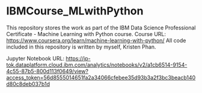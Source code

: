 # IBMCourse_MLwithPython
This repository stores the work as part of the IBM Data Science Professional Certificate - Machine Learning with Python course. Course URL: https://www.coursera.org/learn/machine-learning-with-python/
All code included in this repository is written by myself, Kristen Phan.

Jupyter Notebook URL: https://jp-tok.dataplatform.cloud.ibm.com/analytics/notebooks/v2/a1cb6514-9154-4c55-87b5-800d113f0649/view?access_token=56d8555014651fa2a34066cfebee35d93b3a2f3bc3beacb140d80c8deb037b1d
